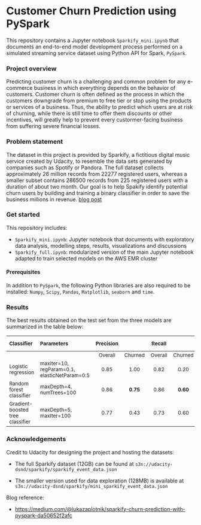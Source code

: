 # Customer Churn Prediction using PySpark

This repository contains a Jupyter notebook `Sparkify_mini.ipynb` that documents an end-to-end model development process performed on a simulated streaming service dataset using Python API for Spark, `PySpark`.

### Project overview

Predicting customer churn is a challenging and common problem for any e-commerce business in which everything depends on the behavior of customers. Customer churn is often defined as the process in which the customers downgrade from premium to free tier or stop using the products or services of a business. Thus, the ability to predict which users are at risk of churning, while there is still time to offer them discounts or other incentives, will greatly help to prevent every custormer-facing business from suffering severe financial losses.

### Problem statement

The dataset in this project is provided by Sparkify, a fictitious digital music service created by Udacity, to resemble the data sets generated by companies such as Spotify or Pandora. The full dataset collects approximately 26 million records from 22277 registered users, whereas a smaller subset contains 286500 records from 225 registered users with a duration of about two month. Our goal is to help Spakify identify potential churn users by building and training a binary classifier in order to save the business millions in revenue. [blog post](https://wguo.rbind.io/post/sparkify-churn-prediction/)

### Get started

This repository includes:

* `Sparkify_mini.ipynb`: Jupyter notebook that documents with exploratory data analysis, modelling steps, results, visualizations and discussions
* `Sparkify_full.ipynb`: modularized version of the main Jupyter notebook adapted to train selected models on the AWS EMR cluster
  
#### Prerequisites

In addition to `PySpark`, the following Python libraries are also required to be installed: `Numpy`, `Scipy`, `Pandas`, `Matplotlib`, `seaborn` and `time`.

### Results

The best results obtained on the test set from the three models are summarized in the table below:


| <sub>Classifier</sub>                       | <sub>Parameters</sub>                                    | <sub>Precision</sub> |                     | <sub>Recall</sub>  |                     | <sub>F1 score</sub> |                    |  <sub>AUC-PR</sub>  |
| :------------------------------------------ | :------------------------------------------------------- | :------------------: | :-----------------: | :----------------: | :-----------------: | :-----------------: | :----------------: | :-----------------: |
|                                             |                                                          |  <sub>Overall</sub>  | <sub>Churned</sub>  | <sub>Overall</sub> | <sub>Churned</sub>  | <sub>Overall</sub>  | <sub>Churned</sub> |                     |
| <sub>Logistic regression</sub>              | <sub>maxIter=10, regParam=0.1, elasticNetParam=0.5</sub> |   <sub>0.85</sub>    |   <sub>1.00</sub>   |  <sub>0.82</sub>   |   <sub>0.20</sub>   |   <sub>0.77</sub>   |  <sub>0.33</sub>   |   <sub>0.72</sub>   |
| <sub>Random forest classifier</sub>         | <sub>maxDepth=4, numTrees=100</sub>                      |   <sub>0.86</sub>    | <sub>**0.75**</sub> |  <sub>0.86</sub>   | <sub>**0.60**</sub> | <sub>**0.86**</sub> |  <sub>0.67</sub>   | <sub>**0.77**</sub> |
| <sub>Gradient-boosted tree classifier</sub> | <sub>maxDepth=5, maxIter=100</sub>                       |   <sub>0.77</sub>    |   <sub>0.43</sub>   |  <sub>0.73</sub>   |   <sub>0.60</sub>   |   <sub>0.74</sub>   |  <sub>0.50</sub>   |   <sub>0.65</sub>   |


### Acknowledgements
Credit to Udacity for designing the project and hosting the datasets:

* The full Sparkify dataset (12GB) can be found at `s3n://udacity-dsnd/sparkify/sparkify_event_data.json`

* The smaller version used for data exploration (128MB) is available at `s3n://udacity-dsnd/sparkify/mini_sparkify_event_data.json`

Blog reference: 
* https://medium.com/@lukazaplotnik/sparkify-churn-prediction-with-pyspark-da50652f2afc